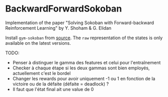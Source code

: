 # BackwardForwardSokoban
Implementation of the paper "Solving Sokoban with Forward-backward Reinforcement Learning" by Y. Shoham &amp; G. Elidan

Install `gym-sokoban` from [source](https://github.com/mpSchrader/gym-sokoban).
The `raw` representation of the states is only available on the latest versions.


TODO:
* Penser à distinguer le gamma des features et celui pour l'entraînement
* Checker à chaque étape si les deux gammas sont bien employés, actuellement c'est le bordel
* Changer les rewards pour avoir uniquement -1 ou 1 en fonction de la victoire ou de la défaite (défaite = deadlock) ?
* Il faut que l'état final ait une value de 0
